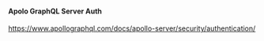 #### Apolo GraphQL Server Auth
https://www.apollographql.com/docs/apollo-server/security/authentication/
